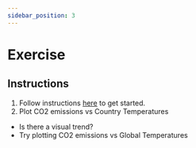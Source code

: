 ```yaml
---
sidebar_position: 3
---
```


# Exercise

## Instructions

1. Follow instructions [here](https://github.com/data-derp/exercise-co2-vs-temperature-databricks/tree/master/data-visualisation) to get started.
2. Plot CO2 emissions vs Country Temperatures

- Is there a visual trend?
- Try plotting CO2 emissions vs Global Temperatures
